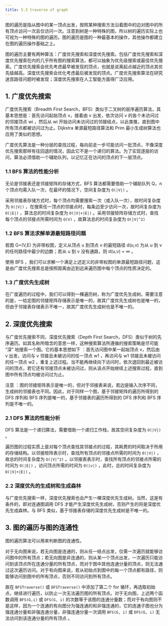 ```yaml
---
title: 5.3 traverse of graph
---
```


图的遍历是指从图中的某一顶点出发，按照某种搜索方法沿着图中的边对图中的所有顶点访问一次且仅访问一次。注意到树是一种特殊的图，所以树的遍历实际上也可视为一种特殊的图的遍历。图的遍历是图的一种最基本的操作，其他操作都建立在图的遍历操作基础之上。

图的遍历主要有两种算法：广度优先搜索和深度优先搜索。包括广度优先搜索和深度优先搜索在内的几乎所有图的搜索算法，都可以抽象为优先级搜索或最佳优先搜索。广度优先搜索会优先考虑最早被发现的顶点，也就是说离起点越近的顶点其优先级越高。深度优先搜索会优化考虑最后被发现的顶点。广度优先搜索算法在研究迷宫路径问题时被发现；深度优先搜索在人工智能方面得广泛应用。

## 1. 广度优先搜索

广度优先搜索（Breadth First Search，BFS）类似于二叉树的层序遍历算法，其基本思想是：首先访问起始顶点 v，接着由 v 出发，依次访问 v 的各个未访问过的邻接顶点 wi ，然后从 wi 开始访问未访问过的邻接结点，以此类推，直到图中所有顶点都被访问过为止。Dijkstra 单源最短路径算法和 Prim 最小生成树算法也应用了类似的思想。

广度优先算法是一种分层的查找过程，每向前走一步可能访问一批顶点，不像深度优先搜索那样有往回退的情况，因此它不是一个递归的算法。为了实现逐层的访问，算法必须借助一个辅助队列，以记忆正在访问的顶点的下一层顶点。

### 1.1 BFS 算法的性能分析

无论是邻接表还是邻接矩阵的存储方式，BFS 算法都需要借助一个辅助队列 Q，n 个顶点均需入队一次，在最坏的情况下，空间复杂度为 `O(|V|)` 。

采用邻接表存储方式时，每个顶点均需要搜索一次（或入队一次），故时间复杂度为 `O(|V|)` ，在搜索任一顶点的邻接点时，每条边至少访问一次，故时间复杂度为 `O(|E|)` ，算法总的时间复杂度为 `O(|V|+|E|)` 。采用邻接矩阵存储方式时，查找每个顶点的邻接点所需时间为 `O(V)` ，故算法总的时间复杂度为 `O(|V|^2)`

### 1.2 BFS 算法求解单源最短路径问题

若图 G=(V,E) 为非带权图，定义从顶点 u 到顶点 v 的最短路径 d(u,v) 为从 u 到 v 的任何路径中最少的边数；若从 u 到 v 没有通路，则 d(u,v) = ∞ 。

使用 BFS ，我们可以求解一个满足上述定义的非带权图的单源最短路径问题，这是由广度优先搜索总是按照距离由近到远来遍历图中每个顶点的性质决定的。

### 1.3 广度优先生成树

在广度遍历的过程中，我们可以得到一棵遍历树，称为广度优先生成树。需要注意的是，一给定图的邻接矩阵存储表示是唯一的，故其广度优先生成树也是唯一的，但由于邻接表存储表示不唯一，故其广度优先生成树也是不唯一的。

## 2. 深度优先搜索

与广度优先搜索不同，深度优先搜索（Depth First Search，DFS）类似于树的先序遍历。如其名称所暗含的意思一样，这种搜索算法所遵循的搜索策略是尽可能 “深” 地搜索一个图。它的基本思想如下 ：首先访问图中某一起始顶点 v，然后由 v 出发，访问与 v 邻接且未被访问的任一顶点 w1 ，再访问与 w1 邻接且未被访问的任一顶点 w2 ，重复上述过程。当不能再继续向下访问时，依次退回到最近被访问的顶点，若它还有邻接顶点未被访问过，则从该点开始继续上述搜索过程，直到图中所有顶点均被访问过为止。

注意 ：图的邻接矩阵表示是唯一的，但对于邻接表来说，若边是输入次序不同，生成树的邻接表也不同。因此，对于同样一个图，基于邻接矩阵的遍历所得到的 DFS 序列和 BFS 序列是唯一的，基于邻接表的遍历所得到的 DFS 序列和 BFS 序列是不唯一的。

### 2.1 DFS 算法的性能分析

DFS 算法是一个递归算法，需要借助一个递归工作栈，故其空间复杂度为 `O(|V|)` 。

遍历图的过程实质上是对每个顶点查找其邻接点的过程，其耗费的时间取决于所用的存储结构。以邻接矩阵表示时，查找所有顶点的邻接点所需的时间为 `O(|V|)` ，故总的时间复杂度为 `O(|V|^2)` 。以邻接表表示时，查找所有顶点的邻接点所需的时间为 `O(|E|)` ，访问顶点所需的时间为 `O(|v|)` ，此时，总的时间复杂度为 `O(|V|+|E|)` 。

### 2.2 深度优先的生成树和生成森林

与广度优先搜索一样，深度优先搜索也会产生一棵深度优先生成树。当然，这是有条件的，即对连通图调用 DFS 才能产生深度优先生成树，否则产生的将是深度优先生成森林。与 BFS 类似，基于邻接表存储的深度优先生成树是不唯一的。

## 3. 图的遍历与图的连通性

图的遍历算法可以用来判断图的连通性。

对于无向图来说，若无向图是连通的，则从任一结点出发，仅需一次遍历就能够访问图中的所有顶点；若无向图是非连通的，则从某一个顶点出发，一次遍历只能访问到该顶点所在连通分量的所有顶点，而对于图中其他连通分量的顶点，则无法通过这次遍历访问。对于有向图来说，若从初始点到图中的每一个顶点都有路径，则能够访问到图中的所有顶点，否则不同访问到所有顶点。

故在 `BFSTraverse()` 或 `DFSTraverse()` 中添加了第二个 for 循环，再选取初始点，继续进行遍历，以防止一次无法遍历图的所有顶点。对于无向图，上述两个函数调用 `BFS(G,i)` 或 `DFS(G, i)` 的次数等于该图的连通分量数；而对于有向图则不是这样，因为一个连通的有向图分为强连通的和非强连通的，它的连通子图也分为强连通分量和非强连通分量，非强连通分量一次调用 `BFS(G, i)` 或 `DFS(G, i)` 无法访问到该连通分量的所有顶点 。 